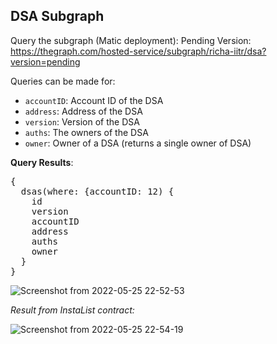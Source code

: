 ## DSA Subgraph 

Query the subgraph (Matic deployment): 
Pending Version: https://thegraph.com/hosted-service/subgraph/richa-iitr/dsa?version=pending

Queries can be made for: 
- `accountID`: Account ID of the DSA
- `address`: Address of the DSA
- `version`: Version of the DSA
- `auths`: The owners of the DSA
- `owner`: Owner of a DSA (returns a single owner of DSA)

**Query Results**:

<pre>{ 
  dsas(where: {accountID: 12) {
    id 
    version 
    accountID
    address 
    auths
    owner 
  }
}</pre>

![Screenshot from 2022-05-25 22-52-53](https://user-images.githubusercontent.com/76250660/170325757-42ff25bc-4705-419e-8203-21f5ed6affda.png)

_Result from InstaList contract:_

![Screenshot from 2022-05-25 22-54-19](https://user-images.githubusercontent.com/76250660/170326002-5cf486d1-1b70-45db-b902-bca626718665.png)



